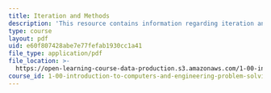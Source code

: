 ```yaml
---
title: Iteration and Methods
description: 'This resource contains information regarding iteration and methods. '
type: course
layout: pdf
uid: e60f807428abe7e77fefab1930cc1a41
file_type: application/pdf
file_location: >-
  https://open-learning-course-data-production.s3.amazonaws.com/1-00-introduction-to-computers-and-engineering-problem-solving-spring-2012/e60f807428abe7e77fefab1930cc1a41_MIT1_00S12_REC_2.pdf
course_id: 1-00-introduction-to-computers-and-engineering-problem-solving-spring-2012
---
```

